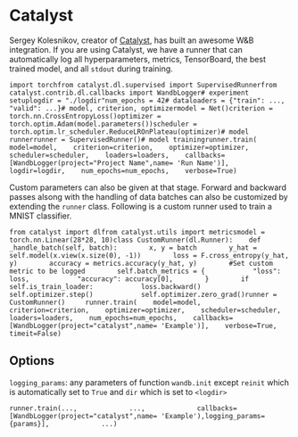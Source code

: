 # Catalyst

Sergey Kolesnikov, creator of [Catalyst](https://github.com/catalyst-team/catalyst), has built an awesome W&B integration. If you are using Catalyst, we have a runner that can automatically log all hyperparameters, metrics, TensorBoard, the best trained model, and all `stdout` during training.

```text
import torchfrom catalyst.dl.supervised import SupervisedRunnerfrom catalyst.contrib.dl.callbacks import WandbLogger# experiment setuplogdir = "./logdir"num_epochs = 42​# dataloaders = {"train": ..., "valid": ...}​# model, criterion, optimizermodel = Net()criterion = torch.nn.CrossEntropyLoss()optimizer = torch.optim.Adam(model.parameters())scheduler = torch.optim.lr_scheduler.ReduceLROnPlateau(optimizer)​# model runnerrunner = SupervisedRunner()​# model trainingrunner.train(    model=model,    criterion=criterion,    optimizer=optimizer,    scheduler=scheduler,    loaders=loaders,    callbacks=[WandbLogger(project="Project Name",name= 'Run Name')],    logdir=logdir,    num_epochs=num_epochs,    verbose=True)
```

Custom parameters can also be given at that stage. Forward and backward passes alsong with the handling of data batches can also be customized by extending the `runner` class. Following is a custom runner used to train a MNIST classifier.

```text
from catalyst import dlfrom catalyst.utils import metricsmodel = torch.nn.Linear(28*28, 10)​class CustomRunner(dl.Runner):    def _handle_batch(self, batch):        x, y = batch        y_hat = self.model(x.view(x.size(0), -1))        loss = F.cross_entropy(y_hat, y)        accuracy = metrics.accuracy(y_hat, y)​        #Set custom metric to be logged        self.batch_metrics = {            "loss": loss,            "accuracy": accuracy[0],​        }​        if self.is_train_loader:            loss.backward()            self.optimizer.step()            self.optimizer.zero_grad()runner = CustomRunner()     ​runner.train(    model=model,    criterion=criterion,    optimizer=optimizer,    scheduler=scheduler,    loaders=loaders,    num_epochs=num_epochs,    callbacks=[WandbLogger(project="catalyst",name= 'Example')],    verbose=True,    timeit=False)
```

## Options <a id="options"></a>

`logging_params`: any parameters of function `wandb.init` except `reinit` which is automatically set to `True` and `dir` which is set to `<logdir>`

```text
runner.train(...,             ...,             callbacks=[WandbLogger(project="catalyst",name= 'Example'),logging_params={params}],             ...)
```

[  
](https://docs.wandb.ai/integrations/ray-tune)

